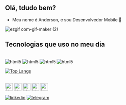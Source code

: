 ## Olá, tdudo bem?

- Meu nome é Anderson, e sou Desenvolvedor Mobile 📱

![ezgif com-gif-maker (2)](https://user-images.githubusercontent.com/99498850/153691882-b67d4147-09cc-45e5-890b-11f419b5ddca.gif)

## Tecnologias que uso no meu dia
<div syle="display: inline_block"><br/>
  <img align="center" alt="html5" src="https://img.shields.io/badge/Dart-0175C2?style=for-the-badge&logo=dart&logoColor=white" />
    <img align="center" alt="html5" src="https://img.shields.io/badge/Flutter-02569B?style=for-the-badge&logo=flutter&logoColor=white" />
  <img align="center" alt="html5" src="https://img.shields.io/badge/Python-3776AB?style=for-the-badge&logo=python&logoColor=white" />
  <img align="center" alt="html5" src="https://img.shields.io/badge/MySQL-00000F?style=for-the-badge&logo=mysql&logoColor=white" />
</div>

[![Top Langs](https://github-readme-stats.vercel.app/api/top-langs/?username=andersonsantos6)](https://github.com/andersonsantos6/github-readme-stats)

<div syle="display: inline_block"><br/>
  <img align="center" alt="html5" src="https://cdn.jsdelivr.net/gh/devicons/devicon/icons/flutter/flutter-original.svg" width =25px/>
  <img align="center" alt="html5" src="https://cdn.jsdelivr.net/gh/devicons/devicon/icons/mysql/mysql-original.svg" width =25px/>
  <img align="center" alt="html5" src="https://cdn.jsdelivr.net/gh/devicons/devicon/icons/python/python-original.svg" width =25px/>
  <img align="center" alt="html5" src="https://cdn.jsdelivr.net/gh/devicons/devicon/icons/firebase/firebase-plain.svg" width =25px/>
  <img align="center" alt="html5" src="https://cdn.jsdelivr.net/gh/devicons/devicon/icons/dart/dart-original.svg" width =25px/>
  
  
</div>


  
[![linkedin](https://img.shields.io/badge/LinkedIn-0077B5?style=for-the-badge&logo=linkedin&logoColor=white)](https://www.linkedin.com/in/anderson-santos-364785231/) [![telegram](https://img.shields.io/badge/Telegram-2CA5E0?style=for-the-badge&logo=telegram&logoColor=white)](https://t.me/andersonsantos6)


